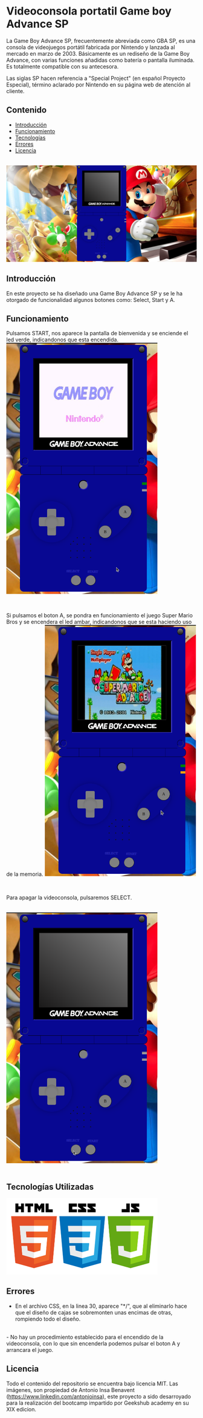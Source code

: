 # Videoconsola  portatil Game boy Advance SP

La Game Boy Advance SP, frecuentemente abreviada como GBA SP, es una consola de videojuegos portátil fabricada por Nintendo y lanzada al mercado en marzo de 2003. Básicamente es un rediseño de la Game Boy Advance, con varias funciones añadidas como batería o pantalla iluminada. Es totalmente compatible con su antecesora.

Las siglas SP hacen referencia a "Special Project"​ (en español Proyecto Especial), término aclarado por Nintendo en su página web de atención al cliente. 
<br>

## Contenido

- [Introducción](#introducción)
- [Funcionamiento](#funcionamiento)
- [Tecnologías](#tecnologías-utilizadas)
- [Errores](#errores)
- [Licencia](#licencia)
<br>


<img src="./img/vistageneral.png" alt="vista web">


## Introducción

En este proyecto se ha diseñado una Game Boy Advance SP y se le ha otorgado de funcionalidad algunos botones como: Select, Start y A.

## Funcionamiento

Pulsamos START, nos aparece la pantalla de bienvenida y se enciende el led verde, indicandonos que esta encendida.
<img src="./img/start.png" alt="boton start" width=400>

<br>

Si pulsamos el boton A, se pondra en funcionamiento el juego Super Mario Bros y se encendera el led ambar, indicandonos que se esta haciendo uso de la memoria.
<img src="./img/juego.png" alt="boton start" width=400>

<br>

Para apagar la videoconsola, pulsaremos SELECT.

<br>

<img src="./img/apagada.png" alt="boton start" width=400>

<br>
<br>

## Tecnologías Utilizadas

<img src="./img/lenguajes.png" alt="lenguajes" width="400"/>
 
<br>

## Errores

- En el archivo CSS, en la linea 30, aparece "*/", que al eliminarlo hace que el diseño de cajas se sobremonten unas encimas de otras, rompiendo todo el diseño.
<br>
- No hay un procedimiento establecido para el encendido de la videoconsola, con lo que sin encenderla podemos pulsar el boton A y arrancara el juego.
<br>

## Licencia

Todo el contenido del repositorio se encuentra bajo licencia MIT. Las imágenes, son propiedad de Antonio Insa Benavent (https://www.linkedin.com/antonioinsa), este proyecto a sido desarroyado para la realización del bootcamp impartido por Geekshub academy en su XIX edicion.
